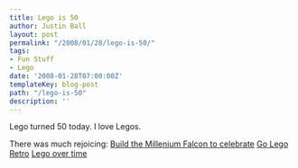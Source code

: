 ```yaml
---
title: Lego is 50
author: Justin Ball
layout: post
permalink: "/2008/01/28/lego-is-50/"
tags:
- Fun Stuff
- Lego
date: '2008-01-28T07:00:00Z'
templateKey: blog-post
path: "/lego-is-50"
description: ''
---
```


Lego turned 50 today. I love Legos.

There was much rejoicing:
[Build the Millenium Falcon to celebrate][1]
[Go Lego Retro][2]
[Lego over time][3]

 [1]: http://www.boingboing.net/2008/01/28/bbtv-50-years-of-leg.html
 [2]: http://www.news.com/2300-1041_3-6228039-1.html?part=rss&tag=6228039&subj=news
 [3]: http://gizmodo.com/349509/lego-brick-timeline-50-years-of-building-frenzy-and-curiosities

